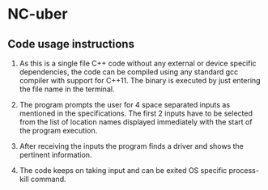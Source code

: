 # NC-uber

## Code usage instructions

1. As this is a single file C++ code without any external or device specific dependencies, the code can be compiled using any standard gcc
compiler with support for C++11. The binary is executed by just entering the file name in the terminal. 

2. The program prompts the user for 4 space separated inputs as mentioned in the specifications. The first 2 inputs have to be selected from the list of location names 
displayed immediately with the start of the program execution. 

3. After receiving the inputs the program finds a driver and shows the pertinent information.

4. The code keeps on taking input and can be exited OS specific process-kill command.


